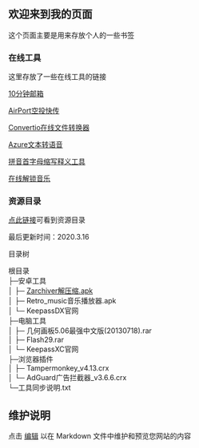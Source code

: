 ## 欢迎来到我的页面


这个页面主要是用来存放个人的一些书签


### 在线工具

这里存放了一些在线工具的链接

[10分钟邮箱](https://10minutemail.org/)

[AirPort空投快传](https://airportal.cn/)

[Convertio在线文件转换器](https://convertio.co/zh)

[Azure文本转语音](https://azure.microsoft.com/zh-cn/services/cognitive-services/text-to-speech/)

[拼音首字母缩写释义工具](https://lab.magiconch.com/nbnhhsh/)

[在线解锁音乐](https://aabbaabc.github.io/unlock_music/)

### 资源目录

[点此链接](https://aabbaabc.github.io/ziyuan.html)可看到资源目录

最后更新时间：2020.3.16

目录树


根目录  
├─安卓工具  
│   ├─ [Zarchiver解压缩.apk](https://tes.lanzoum.com/iURnPzycw1e)  
│   ├─ Retro_music音乐播放器.apk  
│   └─ KeepassDX官网  
├─电脑工具  
│   ├─ 几何画板5.06最强中文版(20130718).rar  
│   ├─ Flash29.rar  
│   └─ KeepassXC官网  
├─浏览器插件  
│   ├─ Tampermonkey_v4.13.crx  
│   └─ AdGuard广告拦截器_v3.6.6.crx  
└─工具同步说明.txt  


## 维护说明

点击 [编辑](https://github.com/aabbaabc/aabbaabc.github.io/edit/main/index.md) 以在 Markdown 文件中维护和预览您网站的内容